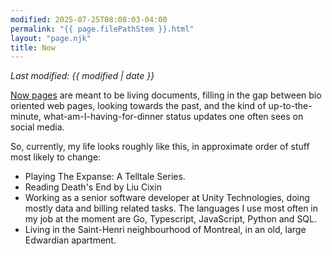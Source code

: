 ```yaml
---
modified: 2025-07-25T08:08:03-04:00
permalink: "{{ page.filePathStem }}.html"
layout: "page.njk"
title: Now
---
```


*Last modified: {{ modified | date }}*

[Now pages][1] are meant to be living documents, filling in the gap between
bio oriented web pages, looking towards the past, and the kind of
up-to-the-minute, what-am-I-having-for-dinner status updates one often sees
on social media.

So, currently, my life looks roughly like this, in approximate order of stuff most likely to change:

* Playing The Expanse: A Telltale Series.
* Reading Death's End by Liu Cixin
* Working as a senior software developer at Unity Technologies, doing mostly data
and billing related tasks.  The languages I use most often in my job at
the moment are Go, Typescript, JavaScript, Python and SQL.
* Living in the Saint-Henri neighbourhood of Montreal, in an old, large
Edwardian apartment.

[1]: https://indieweb.org/Now
